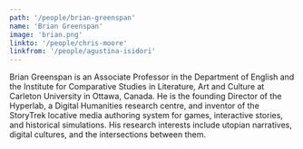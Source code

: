 ```yaml
---
path: '/people/brian-greenspan'
name: 'Brian Greenspan'
image: 'brian.png'
linkto: '/people/chris-moore'
linkfrom: '/people/agustina-isidori'
---
```


Brian Greenspan is an Associate Professor in the Department of English and the Institute for Comparative Studies in Literature, Art and Culture at Carleton University in Ottawa, Canada. He is the founding Director of the Hyperlab, a Digital Humanities research centre, and inventor of the StoryTrek locative media authoring system for games, interactive stories, and historical simulations. His research interests include utopian narratives, digital cultures, and the intersections between them.
